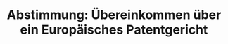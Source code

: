 ---
abstimmung:
  abstimmung: 3
  bundestagssitzung: 195
  datum: 26. November 2020
  legislaturperiode: 19
categories:
- Todo
data:
- title: Abstimmungsergebnis 20201126_3-data.pdf
  url: /res/2021-btw/abstimmungsergebnisse/20201126_3-data.pdf
- title: Abstimmungsergebnis 20201126_3_xls-data.xlsx
  url: /res/2021-btw/abstimmungsergebnisse/20201126_3_xls-data.xlsx
- title: Abstimmungsergebnis 20201126_3_xls-data.csv
  url: /res/2021-btw/abstimmungsergebnisse/csv/20201126_3_xls-data.csv
documents:
- local: /res/2021-btw/drucksachen/22847.pdf
  title: Drucksache 19/22847
  url: https://dip21.bundestag.de/dip21/btd/19/228/1922847.pdf
- local: /res/2021-btw/drucksachen/24742.pdf
  title: Drucksache 19/24742
  url: https://dip21.bundestag.de/dip21/btd/19/247/1924742.pdf
ergebnis:
  AfD:
    enthaltung: 2
    gesamt: 89
    ja: 1
    nein: 72
    nichtabgegeben: 14
    ungueltig: 0
  Bündnis 90/Die Grünen:
    enthaltung: 0
    gesamt: 67
    ja: 63
    nein: 0
    nichtabgegeben: 4
    ungueltig: 0
  Die Linke:
    enthaltung: 0
    gesamt: 69
    ja: 56
    nein: 0
    nichtabgegeben: 13
    ungueltig: 0
  FDP:
    enthaltung: 0
    gesamt: 80
    ja: 77
    nein: 0
    nichtabgegeben: 3
    ungueltig: 0
  cdu/csu:
    enthaltung: 0
    gesamt: 246
    ja: 234
    nein: 0
    nichtabgegeben: 12
    ungueltig: 0
  file: 20201126_3_xls-data.xlsx
  fraktionslos:
    enthaltung: 1
    gesamt: 6
    ja: 1
    nein: 0
    nichtabgegeben: 4
    ungueltig: 0
  spd:
    enthaltung: 0
    gesamt: 152
    ja: 138
    nein: 0
    nichtabgegeben: 14
    ungueltig: 0
layout: abstimmung
links:
- title: Link zu bundestag.de
  url: https://www.bundestag.de/parlament/plenum/abstimmung/abstimmung?id=702
preview: 'Deutscher Bundestag


  195. Sitzung des Deutschen Bundestages

  am Donnerstag, 26. November 2020


  Endgültiges Ergebnis der Namentlichen Abstimmung Nr. 3


  Gesetzentwurf der Bundesregierung

  Entwurf eines Gesetzes zu dem Übereinkommen vom 19. Februar 2013 über ein

  Einheitliches Patentgericht

  Drs. 19/22847 und 19/24742'
tags:
- Todo
title: 'Abstimmung: Übereinkommen über ein Europäisches Patentgericht'
---